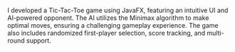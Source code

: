 I developed a Tic-Tac-Toe game using JavaFX, featuring an intuitive UI and AI-powered opponent. The AI utilizes the Minimax algorithm to make optimal moves, ensuring a challenging gameplay experience. The game also includes randomized first-player selection, score tracking, and multi-round support.
